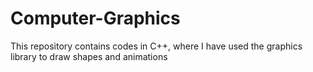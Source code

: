 # Computer-Graphics
This repository contains codes in C++, where I have used the graphics library to draw shapes and animations
